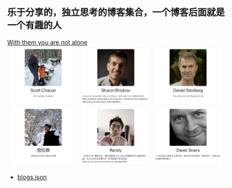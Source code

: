 ## 乐于分享的，独立思考的博客集合，一个博客后面就是一个有趣的人
[With them you are not alone](https://friends.yitianyigexiangfa.com)
![showcase.webp](showcase.webp)
- [blogs.json](src/assets/blogs.json)
